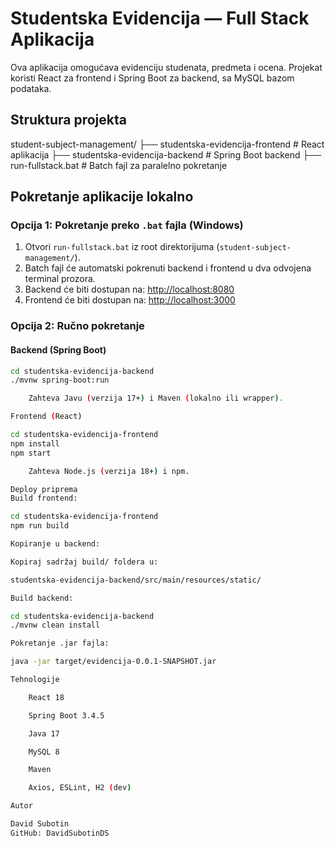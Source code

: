 # Studentska Evidencija — Full Stack Aplikacija

Ova aplikacija omogućava evidenciju studenata, predmeta i ocena. Projekat koristi React za frontend i Spring Boot za backend, sa MySQL bazom podataka.

## Struktura projekta

student-subject-management/
├── studentska-evidencija-frontend # React aplikacija
├── studentska-evidencija-backend # Spring Boot backend
├── run-fullstack.bat # Batch fajl za paralelno pokretanje


## Pokretanje aplikacije lokalno

### Opcija 1: Pokretanje preko `.bat` fajla (Windows)

1. Otvori `run-fullstack.bat` iz root direktorijuma (`student-subject-management/`).
2. Batch fajl će automatski pokrenuti backend i frontend u dva odvojena terminal prozora.
3. Backend će biti dostupan na: [http://localhost:8080](http://localhost:8080)
4. Frontend će biti dostupan na: [http://localhost:3000](http://localhost:3000)

### Opcija 2: Ručno pokretanje

#### Backend (Spring Boot)

```bash
cd studentska-evidencija-backend
./mvnw spring-boot:run

    Zahteva Javu (verzija 17+) i Maven (lokalno ili wrapper).

Frontend (React)

cd studentska-evidencija-frontend
npm install
npm start

    Zahteva Node.js (verzija 18+) i npm.

Deploy priprema
Build frontend:

cd studentska-evidencija-frontend
npm run build

Kopiranje u backend:

Kopiraj sadržaj build/ foldera u:

studentska-evidencija-backend/src/main/resources/static/

Build backend:

cd studentska-evidencija-backend
./mvnw clean install

Pokretanje .jar fajla:

java -jar target/evidencija-0.0.1-SNAPSHOT.jar

Tehnologije

    React 18

    Spring Boot 3.4.5

    Java 17

    MySQL 8

    Maven

    Axios, ESLint, H2 (dev)

Autor

David Subotin
GitHub: DavidSubotinDS